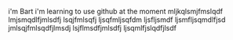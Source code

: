 i'm Bart 
i'm learning to use github at the moment
mljkqlsmjfmslqdf
lmjsmqdlfjmlsdfj
lsqjfmlsqfj
ljsqfmljsqfdm
ljsfljsmdf
ljsmfljsqmdlfjsd
jmlsqjfmlsqdfjlmsdj
lsjflmsdfjmlsdfj
ljsqmlfjslqdfjlsdf


